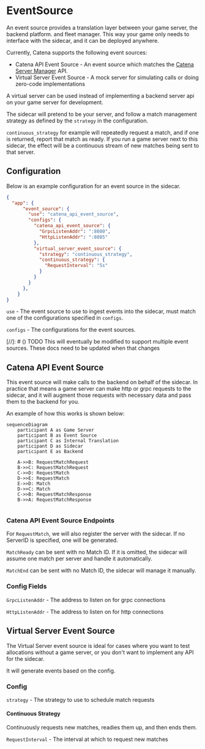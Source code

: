 # EventSource

An event source provides a translation layer between your <tooltip term="game server">game server</tooltip>, the <tooltip term="backend platform">backend platform.</tooltip> and <tooltip term="fleet manager">fleet manager</tooltip>.
This way your game only needs to interface with the sidecar, and it can be deployed anywhere.

Currently, Catena supports the following event sources:

<snippet id="event-source-list">
<ul>
<li>Catena API Event Source - An event source which matches the <a href="Server-Manager.md">Catena Server Manager</a> API.</li>
<li>Virtual Server Event Source - A mock server for simulating calls or doing zero-code implementations</li>
</ul>
</snippet>

<chapter title="Why use a Virtual Server?" collapsible="true">
<p>
A virtual server can be used instead of implementing a backend server api on your game server for development. 

The sidecar will pretend to be your server, and follow a match management strategy as defined by the `strategy` in the configuration.

`continuous_strategy` for example will repeatedly request a match, and if one is returned, report that match as ready. If you run a game server next to this sidecar, the effect will be 
a continuous stream of new matches being sent to that server.
</p>

</chapter>

## Configuration

Below is an example configuration for an event source in the sidecar.

```json lines
{
  "app": {
      "event_source": {
        "use": "catena_api_event_source",
        "configs": {
          "catena_api_event_source": {
            "GrpcListenAddr": ":8080",
            "HttpListenAddr": ":8085"
          },
          "virtual_server_event_source": {
            "strategy": "continuous_strategy",
            "continuous_strategy": {
              "RequestInterval": "5s"
            }
          }
        }
      },
    }
}
```

`use` - The event source to use to ingest events into the sidecar, must match one of the configurations specified in `configs`.

`configs` - The configurations for the event sources.

[//]: # () TODO This will eventually be modified to support multiple event sources. These docs need to be updated when that changes

## Catena API Event Source

This event source will make calls to the backend on behalf of the sidecar. In practice that means a game server can make http or grpc requests to the sidecar, and it will augment those requests with necessary data and pass them to the
backend for you.

An example of how this works is shown below:


```mermaid
sequenceDiagram
    participant A as Game Server
    participant B as Event Source
    participant C as Internal Translation
    participant D as Sidecar
    participant E as Backend

    A->>B: RequestMatchRequest
    B->>C: RequestMatchRequest
    C->>D: RequestMatch
    D->>E: RequestMatch
    E->>D: Match
    D->>C: Match
    C->>B: RequestMatchResponse
    B->>A: RequestMatchResponse
    
```

### Catena API Event Source Endpoints

<include from="MatchBroker-Snippets-Library.md" element-id="request-match-request"></include>

For `RequestMatch`, we will also register the server with the sidecar. If no ServerID is specified, one will be generated.

<include from="MatchBroker-Snippets-Library.md" element-id="match-ready-request"></include>

`MatchReady` can be sent with no Match ID. If it is omitted, the sidecar will assume one match per server and handle it automatically.

<include from="MatchBroker-Snippets-Library.md" element-id="end-match-request"></include>

`MatchEnd` can be sent with no Match ID, the sidecar will manage it manually.

### Config Fields

`GrpcListenAddr` - The address to listen on for grpc connections

`HttpListenAddr` - The address to listen on for http connections

## Virtual Server Event Source

The Virtual Server event source is ideal for cases where you want to test allocations without a game server, or you don't want to 
implement any API for the sidecar.

It will generate events based on the config.

### Config

`strategy` - The strategy to use to schedule match requests

#### Continuous Strategy

Continuously requests new matches, readies them up, and then ends them.

`RequestInterval` - The interval at which to request new matches